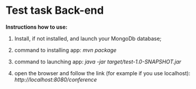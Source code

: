 # **Test task Back-end**

**Instructions how to use:**

   1. Install, if not installed, and launch your MongoDb database;
   
   2. command to installing app: _mvn package_
      
   3. command to launching app: _java -jar target/test-1.0-SNAPSHOT.jar_
   
   4. open the browser and follow the link (for example if you use localhost):
        _http://localhost:8080/conference_